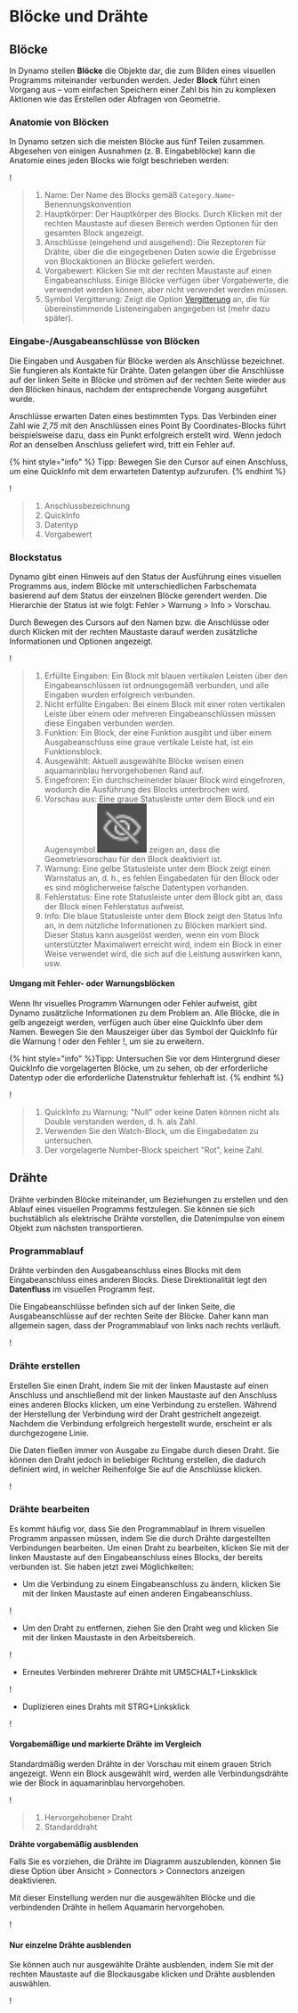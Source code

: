 # Blöcke und Drähte

## Blöcke

In Dynamo stellen **Blöcke** die Objekte dar, die zum Bilden eines visuellen Programms miteinander verbunden werden. Jeder **Block** führt einen Vorgang aus – vom einfachen Speichern einer Zahl bis hin zu komplexen Aktionen wie das Erstellen oder Abfragen von Geometrie.

### Anatomie von Blöcken

In Dynamo setzen sich die meisten Blöcke aus fünf Teilen zusammen. Abgesehen von einigen Ausnahmen (z. B. Eingabeblöcke) kann die Anatomie eines jeden Blocks wie folgt beschrieben werden:

\![](<images/nodes and wires - nodes anatomy.jpg>)

> 1. Name: Der Name des Blocks gemäß `Category.Name`-Benennungskonvention
> 2. Hauptkörper: Der Hauptkörper des Blocks. Durch Klicken mit der rechten Maustaste auf diesen Bereich werden Optionen für den gesamten Block angezeigt.
> 3. Anschlüsse (eingehend und ausgehend): Die Rezeptoren für Drähte, über die die eingegebenen Daten sowie die Ergebnisse von Blockaktionen an Blöcke geliefert werden.
> 4. Vorgabewert: Klicken Sie mit der rechten Maustaste auf einen Eingabeanschluss. Einige Blöcke verfügen über Vorgabewerte, die verwendet werden können, aber nicht verwendet werden müssen.
> 5. Symbol Vergitterung: Zeigt die Option [Vergitterung](../5\_essential\_nodes\_and\_concepts/5-4\_designing-with-lists/1-whats-a-list.md#lacing) an, die für übereinstimmende Listeneingaben angegeben ist (mehr dazu später).

### Eingabe-/Ausgabeanschlüsse von Blöcken

Die Eingaben und Ausgaben für Blöcke werden als Anschlüsse bezeichnet. Sie fungieren als Kontakte für Drähte. Daten gelangen über die Anschlüsse auf der linken Seite in Blöcke und strömen auf der rechten Seite wieder aus den Blöcken hinaus, nachdem der entsprechende Vorgang ausgeführt wurde.

Anschlüsse erwarten Daten eines bestimmten Typs. Das Verbinden einer Zahl wie _2,75_ mit den Anschlüssen eines Point By Coordinates-Blocks führt beispielsweise dazu, dass ein Punkt erfolgreich erstellt wird. Wenn jedoch _Rot_ an denselben Anschluss geliefert wird, tritt ein Fehler auf.

{% hint style="info" %} Tipp: Bewegen Sie den Cursor auf einen Anschluss, um eine QuickInfo mit dem erwarteten Datentyp aufzurufen. {% endhint %}

\![](<images/nodes and wires - nodes input and tooltip.jpg>)

> 1. Anschlussbezeichnung
> 2. QuickInfo
> 3. Datentyp
> 4. Vorgabewert

### Blockstatus

Dynamo gibt einen Hinweis auf den Status der Ausführung eines visuellen Programms aus, indem Blöcke mit unterschiedlichen Farbschemata basierend auf dem Status der einzelnen Blöcke gerendert werden. Die Hierarchie der Status ist wie folgt: Fehler > Warnung > Info > Vorschau.

Durch Bewegen des Cursors auf den Namen bzw. die Anschlüsse oder durch Klicken mit der rechten Maustaste darauf werden zusätzliche Informationen und Optionen angezeigt.

\![](<../.gitbook/assets/nodes and wires - node states.png>)

> 1. Erfüllte Eingaben: Ein Block mit blauen vertikalen Leisten über den Eingabeanschlüssen ist ordnungsgemäß verbunden, und alle Eingaben wurden erfolgreich verbunden.
> 2. Nicht erfüllte Eingaben: Bei einem Block mit einer roten vertikalen Leiste über einem oder mehreren Eingabeanschlüssen müssen diese Eingaben verbunden werden.
> 3. Funktion: Ein Block, der eine Funktion ausgibt und über einem Ausgabeanschluss eine graue vertikale Leiste hat, ist ein Funktionsblock.
> 4. Ausgewählt: Aktuell ausgewählte Blöcke weisen einen aquamarinblau hervorgehobenen Rand auf.
> 5. Eingefroren: Ein durchscheinender blauer Block wird eingefroren, wodurch die Ausführung des Blocks unterbrochen wird.
> 6. Vorschau aus: Eine graue Statusleiste unter dem Block und ein Augensymbol <img src="images/nodes and wires - preview off.jpg" alt="" data-size="line"> zeigen an, dass die Geometrievorschau für den Block deaktiviert ist.
> 7. Warnung: Eine gelbe Statusleiste unter dem Block zeigt einen Warnstatus an, d. h., es fehlen Eingabedaten für den Block oder es sind möglicherweise falsche Datentypen vorhanden.
> 8. Fehlerstatus: Eine rote Statusleiste unter dem Block gibt an, dass der Block einen Fehlerstatus aufweist.
> 9. Info: Die blaue Statusleiste unter dem Block zeigt den Status Info an, in dem nützliche Informationen zu Blöcken markiert sind. Dieser Status kann ausgelöst werden, wenn ein vom Block unterstützter Maximalwert erreicht wird, indem ein Block in einer Weise verwendet wird, die sich auf die Leistung auswirken kann, usw.

#### Umgang mit Fehler- oder Warnungsblöcken

Wenn Ihr visuelles Programm Warnungen oder Fehler aufweist, gibt Dynamo zusätzliche Informationen zu dem Problem an. Alle Blöcke, die in gelb angezeigt werden, verfügen auch über eine QuickInfo über dem Namen. Bewegen Sie den Mauszeiger über das Symbol der QuickInfo für die Warnung \![](<images/nodes and wires - node warning icon.png>) oder den Fehler \![](<images/nodes and wires - node error icon.png>), um sie zu erweitern.

{% hint style="info" %}Tipp: Untersuchen Sie vor dem Hintergrund dieser QuickInfo die vorgelagerten Blöcke, um zu sehen, ob der erforderliche Datentyp oder die erforderliche Datenstruktur fehlerhaft ist. {% endhint %}

\![](<images/nodes and wires - nodes with warning tooltip.jpg>)

> 1. QuickInfo zu Warnung: "Null" oder keine Daten können nicht als Double verstanden werden, d. h. als Zahl.
> 2. Verwenden Sie den Watch-Block, um die Eingabedaten zu untersuchen.
> 3. Der vorgelagerte Number-Block speichert "Rot", keine Zahl.

## Drähte

Drähte verbinden Blöcke miteinander, um Beziehungen zu erstellen und den Ablauf eines visuellen Programms festzulegen. Sie können sie sich buchstäblich als elektrische Drähte vorstellen, die Datenimpulse von einem Objekt zum nächsten transportieren.

### Programmablauf <a href="#program-flow" id="program-flow"></a>

Drähte verbinden den Ausgabeanschluss eines Blocks mit dem Eingabeanschluss eines anderen Blocks. Diese Direktionalität legt den **Datenfluss** im visuellen Programm fest.

Die Eingabeanschlüsse befinden sich auf der linken Seite, die Ausgabeanschlüsse auf der rechten Seite der Blöcke. Daher kann man allgemein sagen, dass der Programmablauf von links nach rechts verläuft.

\![](<images/nodes and wires - flow of data.jpg>)

### Drähte erstellen <a href="#creating-wires" id="creating-wires"></a>

Erstellen Sie einen Draht, indem Sie mit der linken Maustaste auf einen Anschluss und anschließend mit der linken Maustaste auf den Anschluss eines anderen Blocks klicken, um eine Verbindung zu erstellen. Während der Herstellung der Verbindung wird der Draht gestrichelt angezeigt. Nachdem die Verbindung erfolgreich hergestellt wurde, erscheint er als durchgezogene Linie.

Die Daten fließen immer von Ausgabe zu Eingabe durch diesen Draht. Sie können den Draht jedoch in beliebiger Richtung erstellen, die dadurch definiert wird, in welcher Reihenfolge Sie auf die Anschlüsse klicken.

\![](<images/nodes and wires - creating a wire.gif>)

### Drähte bearbeiten <a href="#editing-wires" id="editing-wires"></a>

Es kommt häufig vor, dass Sie den Programmablauf in Ihrem visuellen Programm anpassen müssen, indem Sie die durch Drähte dargestellten Verbindungen bearbeiten. Um einen Draht zu bearbeiten, klicken Sie mit der linken Maustaste auf den Eingabeanschluss eines Blocks, der bereits verbunden ist. Sie haben jetzt zwei Möglichkeiten:

* Um die Verbindung zu einem Eingabeanschluss zu ändern, klicken Sie mit der linken Maustaste auf einen anderen Eingabeanschluss.

\![](<images/nodes and wires - edit wire change port (2).gif>)

* Um den Draht zu entfernen, ziehen Sie den Draht weg und klicken Sie mit der linken Maustaste in den Arbeitsbereich.

\![](<images/nodes and wires - edit wires remove.gif>)

* Erneutes Verbinden mehrerer Drähte mit UMSCHALT+Linksklick

\![](<images/nodes and wires - edit multi ports.gif>)

* Duplizieren eines Drahts mit STRG+Linksklick

\![](<images/nodes and wires - duplicate wire.gif>)

#### Vorgabemäßige und markierte Drähte im Vergleich <a href="#wire-previews" id="wire-previews"></a>

Standardmäßig werden Drähte in der Vorschau mit einem grauen Strich angezeigt. Wenn ein Block ausgewählt wird, werden alle Verbindungsdrähte wie der Block in aquamarinblau hervorgehoben.

\![](<images/nodes and wires - default vs highlighted wires.jpg>)

> 1. Hervorgehobener Draht
> 2. Standarddraht

**Drähte vorgabemäßig ausblenden**

Falls Sie es vorziehen, die Drähte im Diagramm auszublenden, können Sie diese Option über Ansicht > Connectors > Connectors anzeigen deaktivieren.

Mit dieser Einstellung werden nur die ausgewählten Blöcke und die verbindenden Drähte in hellem Aquamarin hervorgehoben.

\![](<images/nodes and wires - hide wires setting (1).gif>)

#### Nur einzelne Drähte ausblenden

Sie können auch nur ausgewählte Drähte ausblenden, indem Sie mit der rechten Maustaste auf die Blockausgabe klicken und Drähte ausblenden auswählen.

\![](<images/nodes and wires - hide selected wire.gif>)
